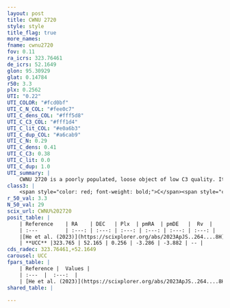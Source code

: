 ```yaml
---
layout: post
title: CWNU 2720
style: style
title_flag: true
more_names: 
fname: cwnu2720
fov: 0.11
ra_icrs: 323.76461
de_icrs: 52.1649
glon: 95.30929
glat: 0.14784
r50: 3.3
plx: 0.2562
UTI: "0.22"
UTI_COLOR: "#fcd0bf"
UTI_C_N_COL: "#fee0c7"
UTI_C_dens_COL: "#fff5d8"
UTI_C_C3_COL: "#fff1d4"
UTI_C_lit_COL: "#e0a6b3"
UTI_C_dup_COL: "#a6cab9"
UTI_C_N: 0.29
UTI_C_dens: 0.41
UTI_C_C3: 0.38
UTI_C_lit: 0.0
UTI_C_dup: 1.0
UTI_summary: |
    CWNU 2720 is a poorly populated, loose object of low C3 quality. It was recently reported in the literature.
class3: |
    <span style="color: red; font-weight: bold;">C</span><span style="color: #FFC300; font-weight: bold;">B</span>
r_50_val: 3.3
N_50_val: 29
scix_url: CWNU%202720
posit_table: |
    | Reference    | RA    | DEC   | Plx  | pmRA  | pmDE   |  Rv  |
    | :---         | :---: | :---: | :---: | :---: | :---: | :---: |
    |[He et al. (2023)](https://scixplorer.org/abs/2023ApJS..264....8H) | 323.774 | 52.16 | 0.274 | -3.285 | -3.886 | -- |
    | **UCC** |323.765 | 52.165 | 0.256 | -3.286 | -3.882 | -- | 
cds_radec: 323.76461,+52.1649
carousel: UCC
fpars_table: |
    | Reference |  Values |
    | :---  |  :---:  |
    | [He et al. (2023)](https://scixplorer.org/abs/2023ApJS..264....8H) | `A0=1.0, m-M=12.7, logAge=6.0` |
shared_table: |
    
---
```

